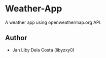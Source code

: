 # Weather-App
A weather app using openweathermap.org API.

## Author
* Jan Liby Dela Costa (libyzxy0)
